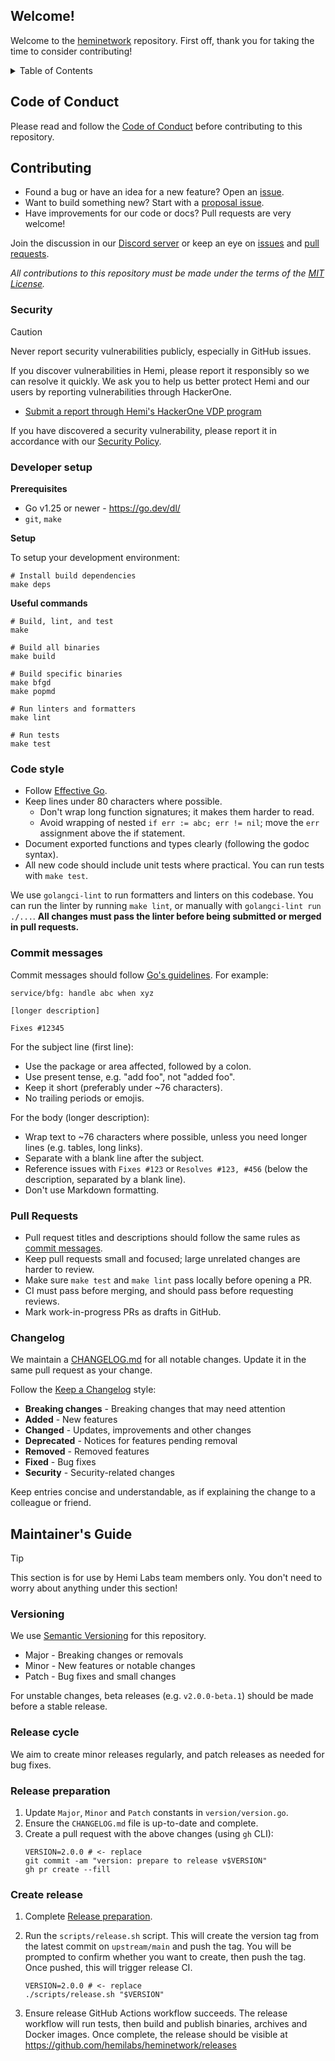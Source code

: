 ## Welcome!

Welcome to the [heminetwork](https://github.com/hemilabs/heminetwork) repository. First off, thank you for taking the
time to consider contributing!

<details>
  <summary>Table of Contents</summary>

<!-- TOC -->
  * [Welcome!](#welcome)
  * [Code of Conduct](#code-of-conduct)
  * [Contributing](#contributing)
    * [Security](#security)
    * [Developer setup](#developer-setup)
    * [Code style](#code-style)
    * [Commit messages](#commit-messages)
    * [Pull Requests](#pull-requests)
    * [Changelog](#changelog)
  * [Maintainer's Guide](#maintainers-guide)
    * [Versioning](#versioning)
    * [Release cycle](#release-cycle)
    * [Release preparation](#release-preparation)
    * [Create release](#create-release)
<!-- TOC -->
</details>

## Code of Conduct

Please read and follow the [Code of Conduct](https://github.com/hemilabs/.github/blob/main/CODE_OF_CONDUCT.md) before
contributing to this repository.

## Contributing

- Found a bug or have an idea for a new feature? Open an [issue](https://github.com/hemilabs/heminetwork/issues).
- Want to build something new? Start with a [proposal issue](https://github.com/hemilabs/heminetwork/issues).
- Have improvements for our code or docs? Pull requests are very welcome!

Join the discussion in our [Discord server](https://discord.gg/hemixyz) or keep an eye
on [issues](https://github.com/hemilabs/heminetwork/issues)
and [pull requests](https://github.com/hemilabs/heminetwork/pulls).

_All contributions to this repository must be made under the terms of the [MIT License](LICENSE)._

### Security

> [!CAUTION]
> Never report security vulnerabilities publicly, especially in GitHub issues.

If you discover vulnerabilities in Hemi, please report it responsibly so we can resolve it quickly. We ask you to help
us better protect Hemi and our users by reporting vulnerabilities through HackerOne.

- [Submit a report through Hemi's HackerOne VDP program](https://hackerone.com/hemi_labs_vdp)

If you have discovered a security vulnerability, please report it in accordance with
our [Security Policy](https://github.com/hemilabs/.github/blob/main/SECURITY.md).

### Developer setup

**Prerequisites**

- Go v1.25 or newer - https://go.dev/dl/
- `git`, `make`

**Setup**

To setup your development environment:

```shell
# Install build dependencies
make deps
```

**Useful commands**

```shell
# Build, lint, and test
make

# Build all binaries
make build

# Build specific binaries
make bfgd
make popmd

# Run linters and formatters
make lint

# Run tests
make test
```

### Code style

- Follow [Effective Go](hhttps://go.dev/doc/effective_go).
- Keep lines under 80 characters where possible.
  - Don't wrap long function signatures; it makes them harder to read.
  - Avoid wrapping of nested `if err := abc; err != nil`; move the `err` assignment above the if statement.
- Document exported functions and types clearly (following the godoc syntax).
- All new code should include unit tests where practical. You can run tests with `make test`.

We use `golangci-lint` to run formatters and linters on this codebase. You can run the linter by running `make lint`,
or manually with `golangci-lint run ./...`. **All changes must pass the linter before being submitted or merged in pull
requests.**

### Commit messages

Commit messages should follow [Go's guidelines](https://go.dev/doc/contribute#commit_messages). For example:

```
service/bfg: handle abc when xyz

[longer description]

Fixes #12345
```

For the subject line (first line):

- Use the package or area affected, followed by a colon.
- Use present tense, e.g. "add foo", not "added foo".
- Keep it short (preferably under ~76 characters).
- No trailing periods or emojis.

For the body (longer description):

- Wrap text to ~76 characters where possible, unless you need longer lines (e.g. tables, long links).
- Separate with a blank line after the subject.
- Reference issues with `Fixes #123` or `Resolves #123, #456` (below the description, separated by a blank line).
- Don't use Markdown formatting.

### Pull Requests

- Pull request titles and descriptions should follow the same rules as [commit messages](#commit-messages).
- Keep pull requests small and focused; large unrelated changes are harder to review.
- Make sure `make test` and `make lint` pass locally before opening a PR.
- CI must pass before merging, and should pass before requesting reviews.
- Mark work-in-progress PRs as drafts in GitHub.

### Changelog

We maintain a [CHANGELOG.md](CHANGELOG.md) for all notable changes. Update it in the same pull request as your change.

Follow the [Keep a Changelog](https://keepachangelog.com/en/1.1.0/) style:

- **Breaking changes** - Breaking changes that may need attention
- **Added** - New features
- **Changed** - Updates, improvements and other changes
- **Deprecated** - Notices for features pending removal
- **Removed** - Removed features
- **Fixed** - Bug fixes
- **Security** - Security-related changes

Keep entries concise and understandable, as if explaining the change to a colleague or friend.

## Maintainer's Guide

> [!TIP]
> This section is for use by Hemi Labs team members only. You don't need to worry about anything under this section!

### Versioning

We use [Semantic Versioning](https://semver.org/spec/v2.0.0.html) for this repository.

- Major - Breaking changes or removals
- Minor - New features or notable changes
- Patch - Bug fixes and small changes

For unstable changes, beta releases (e.g. `v2.0.0-beta.1`) should be made before a stable release.

### Release cycle

We aim to create minor releases regularly, and patch releases as needed for bug fixes.

### Release preparation

1. Update `Major`, `Minor` and `Patch` constants in `version/version.go`.
2. Ensure the `CHANGELOG.md` file is up-to-date and complete.
3. Create a pull request with the above changes (using `gh` CLI):
   ```shell
   VERSION=2.0.0 # <- replace
   git commit -am "version: prepare to release v$VERSION"
   gh pr create --fill
   ```

### Create release

1. Complete [Release preparation](#release-preparation).
2. Run the `scripts/release.sh` script. This will create the version tag from the latest commit on `upstream/main` and
   push the tag. You will be prompted to confirm whether you want to create, then push the tag. Once pushed, this will
   trigger release CI.
   ```shell
   VERSION=2.0.0 # <- replace
   ./scripts/release.sh "$VERSION"
   ```

3. Ensure release GitHub Actions workflow succeeds. The release workflow will run tests, then build and publish
   binaries, archives and Docker images. Once complete, the release should be visible
   at https://github.com/hemilabs/heminetwork/releases
